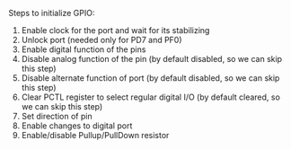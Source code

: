 Steps to initialize GPIO:
1. Enable clock for the port and wait for its stabilizing
2. Unlock port (needed only for PD7 and PF0)
3. Enable digital function of the pins
4. Disable analog function of the pin (by default disabled,
so we can skip this step)
5. Disable alternate function of port (by default disabled,
so we can skip this step)
6. Clear PCTL register to select regular digital I/O (by
default cleared, so we can skip this step)
7. Set direction of pin
8. Enable changes to digital port
9. Enable/disable Pullup/PullDown resistor